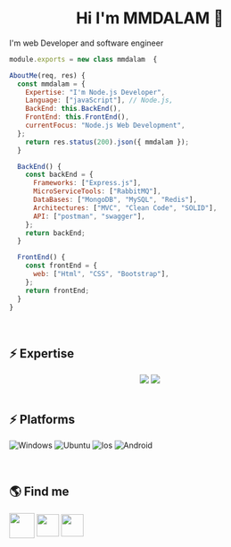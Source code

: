 <h1 align="center">Hi I'm MMDALAM 👋</h1>

I'm web Developer and software engineer

```javascript
module.exports = new class mmdalam  {

AboutMe(req, res) {
  const mmdalam = {
    Expertise: "I'm Node.js Developer",
    Language: ["javaScript"], // Node.js,
    BackEnd: this.BackEnd(),
    FrontEnd: this.FrontEnd(),
    currentFocus: "Node.js Web Development",
  };
    return res.status(200).json({ mmdalam });
  }

  BackEnd() {
    const backEnd = {
      Frameworks: ["Express.js"],
      MicroServiceTools: ["RabbitMQ"],
      DataBases: ["MongoDB", "MySQL", "Redis"],
      Architectures: ["MVC", "Clean Code", "SOLID"],
      API: ["postman", "swagger"],
    };
    return backEnd;
  }

  FrontEnd() {
    const frontEnd = {
      web: ["Html", "CSS", "Bootstrap"],
    };
    return frontEnd;
  }
}
```

<br>

## ⚡ Expertise
<div align="center">
    <img src="https://skillicons.dev/icons?i=html,css,vscode,github,git,npm,cloudflare,docker" />
    <img src="https://skillicons.dev/icons?i=nodejs,javascript,express,mongodb,mysql,redis" /><br>
</div>



<br>

## ⚡ Platforms
  ![Windows](https://img.shields.io/badge/Windows-0078D6?style=for-the-badge&logo=windows&logoColor=white)
  ![Ubuntu](https://img.shields.io/badge/Ubuntu-E95420?style=for-the-badge&logo=ubuntu&logoColor=white)
  ![Ios](https://img.shields.io/badge/iOS-000000?style=for-the-badge&logo=apple&logoColor=white)
  ![Android](https://img.shields.io/badge/Android-0078D6?style=for-the-badge&logo=android&color=339933&logoColor=white)

<br>

## 🌎 Find me
  <a href="mailto:mmmohammadalam@gmail.com" target="blank"><img align="center" src="https://github.com/user-attachments/assets/946a50ec-3987-48cc-b8dc-ba2282a9126a" height="45" width="45" /></a>
  <a href="https://instagram.com/mmd_alam1999" target="blank"><img align="center" src="https://raw.githubusercontent.com/rahuldkjain/github-profile-readme-generator/master/src/images/icons/Social/instagram.svg" height="40" width="40" /></a>
  <a href="https://t.me/@mmdalam1999"><img align="center" src="https://github.com/user-attachments/assets/358b74e7-074e-464e-a611-bf74f1b73ce3" height="40" width="40" /></a>
